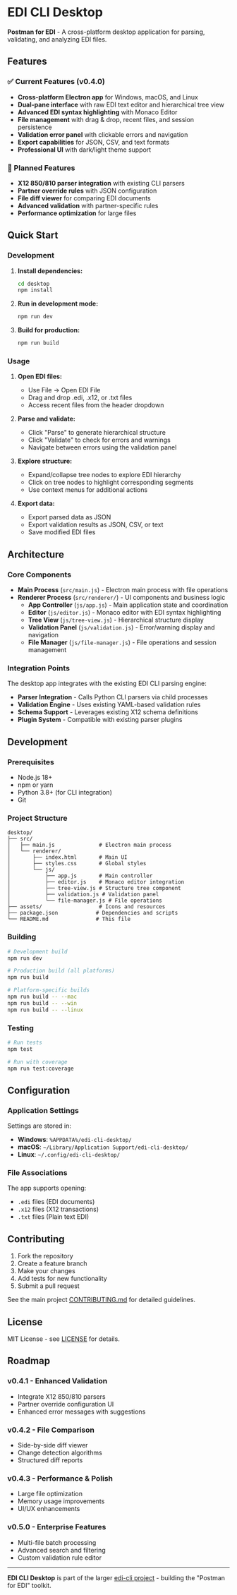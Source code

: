 # EDI CLI Desktop

**Postman for EDI** - A cross-platform desktop application for parsing, validating, and analyzing EDI files.

## Features

### ✅ Current Features (v0.4.0)

- **Cross-platform Electron app** for Windows, macOS, and Linux
- **Dual-pane interface** with raw EDI text editor and hierarchical tree view
- **Advanced EDI syntax highlighting** with Monaco Editor
- **File management** with drag & drop, recent files, and session persistence
- **Validation error panel** with clickable errors and navigation
- **Export capabilities** for JSON, CSV, and text formats
- **Professional UI** with dark/light theme support

### 🚧 Planned Features

- **X12 850/810 parser integration** with existing CLI parsers
- **Partner override rules** with JSON configuration
- **File diff viewer** for comparing EDI documents
- **Advanced validation** with partner-specific rules
- **Performance optimization** for large files

## Quick Start

### Development

1. **Install dependencies:**
   ```bash
   cd desktop
   npm install
   ```

2. **Run in development mode:**
   ```bash
   npm run dev
   ```

3. **Build for production:**
   ```bash
   npm run build
   ```

### Usage

1. **Open EDI files:**
   - Use File → Open EDI File
   - Drag and drop .edi, .x12, or .txt files
   - Access recent files from the header dropdown

2. **Parse and validate:**
   - Click "Parse" to generate hierarchical structure
   - Click "Validate" to check for errors and warnings
   - Navigate between errors using the validation panel

3. **Explore structure:**
   - Expand/collapse tree nodes to explore EDI hierarchy
   - Click on tree nodes to highlight corresponding segments
   - Use context menus for additional actions

4. **Export data:**
   - Export parsed data as JSON
   - Export validation results as JSON, CSV, or text
   - Save modified EDI files

## Architecture

### Core Components

- **Main Process** (`src/main.js`) - Electron main process with file operations
- **Renderer Process** (`src/renderer/`) - UI components and business logic
  - **App Controller** (`js/app.js`) - Main application state and coordination
  - **Editor** (`js/editor.js`) - Monaco editor with EDI syntax highlighting
  - **Tree View** (`js/tree-view.js`) - Hierarchical structure display
  - **Validation Panel** (`js/validation.js`) - Error/warning display and navigation
  - **File Manager** (`js/file-manager.js`) - File operations and session management

### Integration Points

The desktop app integrates with the existing EDI CLI parsing engine:

- **Parser Integration** - Calls Python CLI parsers via child processes
- **Validation Engine** - Uses existing YAML-based validation rules
- **Schema Support** - Leverages existing X12 schema definitions
- **Plugin System** - Compatible with existing parser plugins

## Development

### Prerequisites

- Node.js 18+ 
- npm or yarn
- Python 3.8+ (for CLI integration)
- Git

### Project Structure

```
desktop/
├── src/
│   ├── main.js              # Electron main process
│   └── renderer/
│       ├── index.html       # Main UI
│       ├── styles.css       # Global styles
│       └── js/
│           ├── app.js       # Main controller
│           ├── editor.js    # Monaco editor integration
│           ├── tree-view.js # Structure tree component
│           ├── validation.js # Validation panel
│           └── file-manager.js # File operations
├── assets/                  # Icons and resources
├── package.json            # Dependencies and scripts
└── README.md               # This file
```

### Building

```bash
# Development build
npm run dev

# Production build (all platforms)
npm run build

# Platform-specific builds
npm run build -- --mac
npm run build -- --win
npm run build -- --linux
```

### Testing

```bash
# Run tests
npm test

# Run with coverage
npm run test:coverage
```

## Configuration

### Application Settings

Settings are stored in:
- **Windows**: `%APPDATA%/edi-cli-desktop/`
- **macOS**: `~/Library/Application Support/edi-cli-desktop/`
- **Linux**: `~/.config/edi-cli-desktop/`

### File Associations

The app supports opening:
- `.edi` files (EDI documents)
- `.x12` files (X12 transactions)
- `.txt` files (Plain text EDI)

## Contributing

1. Fork the repository
2. Create a feature branch
3. Make your changes
4. Add tests for new functionality
5. Submit a pull request

See the main project [CONTRIBUTING.md](../CONTRIBUTING.md) for detailed guidelines.

## License

MIT License - see [LICENSE](../LICENSE) for details.

## Roadmap

### v0.4.1 - Enhanced Validation
- Integrate X12 850/810 parsers
- Partner override configuration UI
- Enhanced error messages with suggestions

### v0.4.2 - File Comparison
- Side-by-side diff viewer
- Change detection algorithms
- Structured diff reports

### v0.4.3 - Performance & Polish
- Large file optimization
- Memory usage improvements
- UI/UX enhancements

### v0.5.0 - Enterprise Features
- Multi-file batch processing
- Advanced search and filtering
- Custom validation rule editor

---

**EDI CLI Desktop** is part of the larger [edi-cli project](https://github.com/your-org/edi-cli) - building the "Postman for EDI" toolkit.